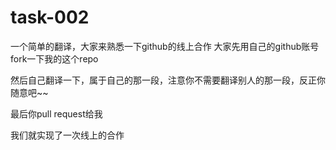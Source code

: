 # task-002
一个简单的翻译，大家来熟悉一下github的线上合作
大家先用自己的github账号fork一下我的这个repo


然后自己翻译一下，属于自己的那一段，注意你不需要翻译别人的那一段，反正你随意吧~~


最后你pull request给我


我们就实现了一次线上的合作


